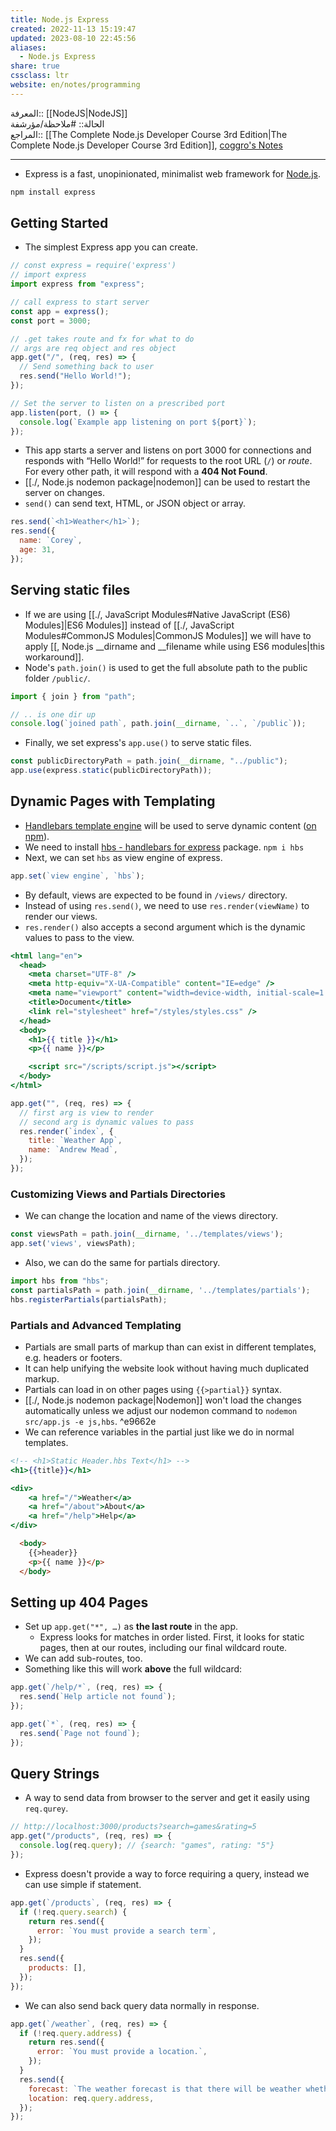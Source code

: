 ```yaml
---
title: Node.js Express
created: 2022-11-13 15:19:47
updated: 2023-08-10 22:45:56
aliases:
  - Node.js Express
share: true
cssclass: ltr
website: en/notes/programming
---
```


المعرفة:: [[NodeJS|NodeJS]]  
الحالة:: #ملاحظة/مؤرشفة  
المراجع:: [[The Complete Node.js Developer Course 3rd Edition|The Complete Node.js Developer Course 3rd Edition]], [coggro's Notes](https://github.com/coggro/node-notes-2021/tree/main/Section%20007)

---

- Express is a fast, unopinionated, minimalist web framework for [Node.js](http://nodejs.org/).

```bash
npm install express
```

## Getting Started

- The simplest Express app you can create.  

```js
// const express = require('express')
// import express
import express from "express";

// call express to start server
const app = express();
const port = 3000;

// .get takes route and fx for what to do
// args are req object and res object
app.get("/", (req, res) => {
  // Send something back to user
  res.send("Hello World!");
});

// Set the server to listen on a prescribed port
app.listen(port, () => {
  console.log(`Example app listening on port ${port}`);
});
```

- This app starts a server and listens on port 3000 for connections and responds with “Hello World!” for requests to the root URL (`/`) or *route*. For every other path, it will respond with a **404 Not Found**.
- [[./, Node.js nodemon package|nodemon]] can be used to restart the server on changes.
- `send()` can send text, HTML, or JSON object or array.

```js
res.send(`<h1>Weather</h1>`);
res.send({
  name: `Corey`,
  age: 31,
});
```

## Serving static files

- If we are using [[./, JavaScript Modules#Native JavaScript (ES6) Modules]|ES6 Modules]] instead of [[./, JavaScript Modules#CommonJS Modules|CommonJS Modules]] we will have to apply [[, Node.js __dirname and __filename while using ES6 modules|this workaround]].
- Node's `path.join()` is used to get the full absolute path to the public folder `/public/`.

```js
import { join } from "path";

// .. is one dir up
console.log(`joined path`, path.join(__dirname, `..`, `/public`));
```

- Finally, we set express's `app.use()` to serve static files.

```js
const publicDirectoryPath = path.join(__dirname, "../public");
app.use(express.static(publicDirectoryPath));
```

## Dynamic Pages with Templating

- [Handlebars template engine](https://handlebarsjs.com/) will be used to serve dynamic content ([on npm](https://www.npmjs.com/package/handlebars)).
- We need to install [hbs - handlebars for express](https://www.npmjs.com/package/hbs) package. `npm i hbs`
- Next, we can set `hbs` as view engine of express.

```js
app.set(`view engine`, `hbs`);
```

- By default, views are expected to be found in `/views/` directory.
- Instead of using `res.send()`, we need to use `res.render(viewName)` to render our views.
- `res.render()` also accepts a second argument which is the dynamic values to pass to the view.

```html:/views/index.hbs
<html lang="en">
  <head>
    <meta charset="UTF-8" />
    <meta http-equiv="X-UA-Compatible" content="IE=edge" />
    <meta name="viewport" content="width=device-width, initial-scale=1.0" />
    <title>Document</title>
    <link rel="stylesheet" href="/styles/styles.css" />
  </head>
  <body>
    <h1>{{ title }}</h1>
    <p>{{ name }}</p>

    <script src="/scripts/script.js"></script>
  </body>
</html>
```

```js
app.get("", (req, res) => {
  // first arg is view to render
  // second arg is dynamic values to pass
  res.render(`index`, {
    title: `Weather App`,
    name: `Andrew Mead`,
  });
});
```

### Customizing Views and Partials Directories

- We can change the location and name of the views directory.

```js
const viewsPath = path.join(__dirname, '../templates/views');
app.set('views', viewsPath);
```

- Also, we can do the same for partials directory.

```js
import hbs from "hbs";
const partialsPath = path.join(__dirname, '../templates/partials');
hbs.registerPartials(partialsPath);
```

### Partials and Advanced Templating

- Partials are small parts of markup than can exist in different templates, e.g. headers or footers.
- It can help unifying the website look without having much duplicated markup.
- Partials can load in on other pages using `{{>partial}}` syntax.
- [[./, Node.js nodemon package|Nodemon]] won't load the changes automatically unless we adjust our nodemon command to `nodemon src/app.js -e js,hbs`. ^e9662e
- We can reference variables in the partial just like we do in normal templates.

```html:/templates/partials/header.hbs
<!-- <h1>Static Header.hbs Text</h1> -->
<h1>{{title}}</h1>

<div>
    <a href="/">Weather</a>
    <a href="/about">About</a>
    <a href="/help">Help</a>
</div>
```

```html
  <body>
    {{>header}}
    <p>{{ name }}</p>
  </body>
```

## Setting up 404 Pages

- Set up `app.get("*", …)` as **the last route** in the app.
  - Express looks for matches in order listed. First, it looks for static pages, then at our routes, including our final wildcard route.
- We can add sub-routes, too.
- Something like this will work **above** the full wildcard:

```js
app.get(`/help/*`, (req, res) => {
  res.send(`Help article not found`);
});

app.get(`*`, (req, res) => {
  res.send(`Page not found`);
});
```

## Query Strings

- A way to send data from browser to the server and get it easily using `req.qurey`.

```js
// http://localhost:3000/products?search=games&rating=5
app.get("/products", (req, res) => {
  console.log(req.query); // {search: "games", rating: "5"}
});
```

- Express doesn't provide a way to force requiring a query, instead we can use simple if statement.

```js
app.get(`/products`, (req, res) => {
  if (!req.query.search) {
    return res.send({
      error: `You must provide a search term`,
    });
  }
  res.send({
    products: [],
  });
});
```

- We can also send back query data normally in response.

```js
app.get(`/weather`, (req, res) => {
  if (!req.query.address) {
    return res.send({
      error: `You must provide a location.`,
    });
  }
  res.send({
    forecast: `The weather forecast is that there will be weather whether or not you can weather it.`,
    location: req.query.address,
  });
});
```
